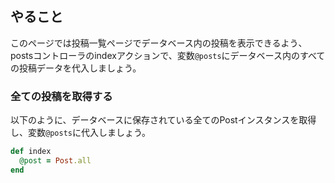 ## やること
このページでは投稿一覧ページでデータベース内の投稿を表示できるよう、  
postsコントローラのindexアクションで、変数`@posts`にデータベース内のすべての投稿データを代入しましょう。

### 全ての投稿を取得する
以下のように、データベースに保存されている全てのPostインスタンスを取得し、変数`@posts`に代入しましょう。
```rb
def index
  @post = Post.all
end
```
